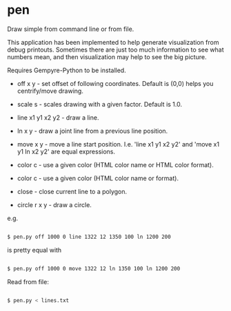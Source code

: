 # pen

Draw simple from command line or from file.

This application has been implemented to help generate visualization from debug
printouts. Sometimes there are just too much information to see what numbers mean, and
then visualization may help to see the big picture.



Requires Gempyre-Python to be installed.

* off x y - set offset of following coordinates. Default is (0,0) helps you centrify/move drawing. 
  
* scale s - scales drawing with a given factor. Default is 1.0.

* line x1 y1 x2 y2 - draw a line.

* ln x y  - draw a joint line from a previous line position.

* move x y - move a line start position. I.e. 'line x1 y1 x2 y2' and 'move x1 y1 ln x2 y2' are equal expressions.  
  
* color c - use a given color (HTML color name or HTML color format).


* color c - use a given color (HTML color name or format).

* close -  close current line to a polygon.

* circle r x y - draw a circle.

e.g.

```bash

$ pen.py off 1000 0 line 1322 12 1350 100 ln 1200 200

```

is pretty equal with 

```bash

$ pen.py off 1000 0 move 1322 12 ln 1350 100 ln 1200 200

```

Read from file:

```bash

$ pen.py < lines.txt

```

